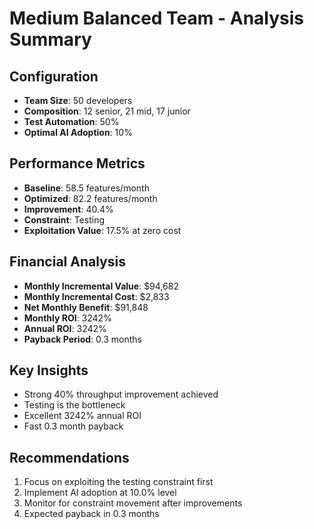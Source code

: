 # Medium Balanced Team - Analysis Summary

## Configuration
- **Team Size**: 50 developers
- **Composition**: 12 senior, 21 mid, 17 junior
- **Test Automation**: 50%
- **Optimal AI Adoption**: 10%

## Performance Metrics
- **Baseline**: 58.5 features/month
- **Optimized**: 82.2 features/month
- **Improvement**: 40.4%
- **Constraint**: Testing
- **Exploitation Value**: 17.5% at zero cost

## Financial Analysis
- **Monthly Incremental Value**: $94,682
- **Monthly Incremental Cost**: $2,833
- **Net Monthly Benefit**: $91,848
- **Monthly ROI**: 3242%
- **Annual ROI**: 3242%
- **Payback Period**: 0.3 months

## Key Insights
- Strong 40% throughput improvement achieved
- Testing is the bottleneck
- Excellent 3242% annual ROI
- Fast 0.3 month payback

## Recommendations
1. Focus on exploiting the testing constraint first
2. Implement AI adoption at 10.0% level
3. Monitor for constraint movement after improvements
4. Expected payback in 0.3 months
